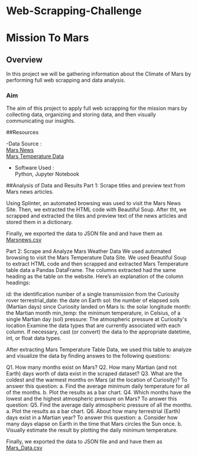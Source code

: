# Web-Scrapping-Challenge
# Mission To Mars

## Overview
In this project we will be gathering information about the Climate of Mars by performing full web scrapping and data analysis.

### Aim
The aim of this project to apply full web scrapping for the mission mars by collecting data, organizing and storing data, and then visually communicating our insights.

##Resources

-Data Source :</br>
<a href="https://static.bc-edx.com/data/web/mars_news/index.html">Mars News</a>  </br>
<a href="https://static.bc-edx.com/data/web/mars_facts/temperature.html">Mars Temperature Data </a>  </br>

- Software Used :</br>
Python, Jupyter Notebook

##Analysis of Data and Results
Part 1: Scrape titles and preview text from Mars news articles.

Using Splinter, an automated browsing was used to visit the Mars News Site. Then, we extracted the HTML code with Beautiful Soup. After tht, we scrapped and extracted the tiles and preview text of the news articles and stored them in a dictionary.

Finally, we exported the data to JSON file and and have them as <a href="https://github.com/NTHub23/Web-Scrapping-Challenge/blob/main/Starter_Code_v1.2.2/marsnews.csv">Marsnews.csv</a>

Part 2: Scrape and Analyze Mars Weather Data
We used automated browsing to visit the Mars Temperature Data Site. We used Beautiful Soup to extract HTML code and then scrapped and extracted Mars Temperature table data a Pandas DataFrame. The columns extracted had the same heading as the table on the website. Here’s an explanation of the column headings:

id: the identification number of a single transmission from the Curiosity rover
terrestrial_date: the date on Earth
sol: the number of elapsed sols (Martian days) since Curiosity landed on Mars
ls: the solar longitude
month: the Martian month
min_temp: the minimum temperature, in Celsius, of a single Martian day (sol)
pressure: The atmospheric pressure at Curiosity's location
Examine the data types that are currently associated with each column. If necessary, cast (or convert) the data to the appropriate datetime, int, or float data types.

After extracting Mars Temperature Table Data, we used this table to analyze and visualize the data by finding answes to the following questions:

Q1. How many months exist on Mars?
Q2. How many Martian (and not Earth) days worth of data exist in the scraped dataset?
Q3. What are the coldest and the warmest months on Mars (at the location of Curiosity)? To answer this question:
    a.  Find the average minimum daily temperature for all of the months.
    b.  Plot the results as a bar chart.
Q4. Which months have the lowest and the highest atmospheric pressure on Mars? To answer this question:
Q5. Find the average daily atmospheric pressure of all the months.
    a. Plot the results as a bar chart.
Q6. About how many terrestrial (Earth) days exist in a Martian year? To answer this question:
    a. Consider how many days elapse on Earth in the time that Mars circles the Sun once.
    b. Visually estimate the result by plotting the daily minimum temperature.

Finally, we exported the data to JSON file and and have them as <a href="https://github.com/NTHub23/Web-Scrapping-Challenge/blob/main/Starter_Code_v1.2.2/Mars_Data.csv">Mars_Data.csv</a>

